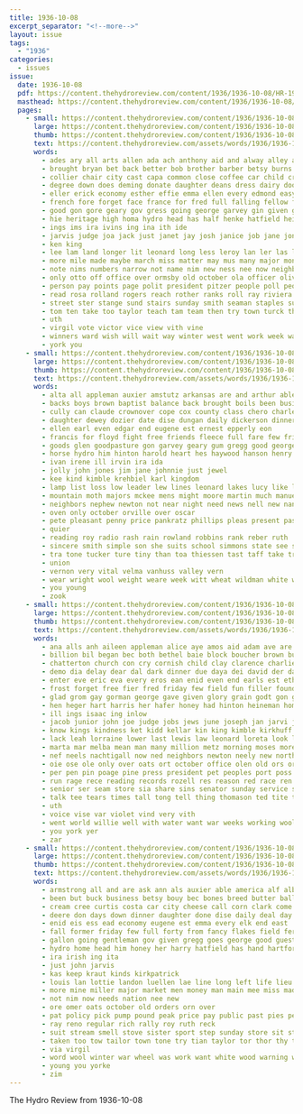 ```yaml
---
title: 1936-10-08
excerpt_separator: "<!--more-->"
layout: issue
tags:
  - "1936"
categories:
  - issues
issue:
  date: 1936-10-08
  pdf: https://content.thehydroreview.com/content/1936/1936-10-08/HR-1936-10-08.pdf
  masthead: https://content.thehydroreview.com/content/1936/1936-10-08/masthead/HR-1936-10-08.jpg
  pages:
    - small: https://content.thehydroreview.com/content/1936/1936-10-08/small/HR-1936-10-08-01.jpg
      large: https://content.thehydroreview.com/content/1936/1936-10-08/large/HR-1936-10-08-01.jpg
      thumb: https://content.thehydroreview.com/content/1936/1936-10-08/thumbnails/HR-1936-10-08-01.jpg
      text: https://content.thehydroreview.com/assets/words/1936/1936-10-08/HR-1936-10-08-01.txt
      words:
        - ades ary all arts allen ada ach anthony aid and alway alley arm alty arries amstutz ave ares ann are anna alva ali ane angle acer ago acord
        - brought bryan bet back better bob brother barber betsy burns been but bonus busi burgman boy bennett break boucher both body boys bachelor buyer barrows bump bagwell bill barts best bas business baby bandy ber bank bros buys breath burg blank beasley byrum bradley bassler bones
        - collier chair city cast capa common close coffee car child crawford county chase claas colon cliff cell cooker call chi carver can chitwood cong clayton chatterton con company clave cobb clive class caraway college count cause curtis case clyde charles candi cant cole
        - degree down does deming donate daughter deans dress dairy door doe doing during dean dollar deep dan day
        - eller erick economy esther effie emma ellen every edmond easy earl east ent
        - french fore forget face france for fred full falling fellow fall forward flowers forrest fail figures friday frost famous farm fire finer fayne friends fatal first few foot fairy from front furnish fair
        - good gon gore geary gov gress going george garvey gin given gerry general gaynor glass glidewell
        - hie heritage high homa hydro head has half henke hatfield heidebrecht henry home howard hurst huge hold him hicks had ham husband hell herbert harlin hale hire hard her health hamilton herland hand held hyde honor hax hogan
        - ings ims ira ivins ing ina ith ide
        - jarvis judge joa jack just janet jay josh janice job jane jones jim john junior joe
        - ken king
        - lee lam land longer lit leonard long less leroy lan ler las large loud live latter list lingle like lucius later left last luck letter
        - more mile made maybe march miss matter may mus many major money moore marland marie men manual miller marvin master mond morning members marshall mea milton mer mai martha most morgan marion man
        - note nims numbers narrow not name nim new ness nee now neighbor names night noel north never
        - only otto off office over ormsby old october ola officer olive
        - person pay points page polit president pitzer people poll peoples pet pete persons pat priday public peak pope plan press present past park place phipps promise
        - read rosa rolland rogers reach rother ranks roll ray riviera real resch ross rate rest reg register race rhodes richert risen rent riding rocker ran regular roling red riggs
        - street ster stange sund stairs sunday smith seaman staples sutton spies station stands sister seig ser sad sal son senior state swinehart school short small stride second see sides summer stores states story step shoulder speaks sugar secret stockton score schuyler store saturday six sider side standard senator stock severe said style seem sho seam speak she straw shown show south service
        - tom ten take too taylor teach tam team then try town turck thing than till telling teacher tea tra the top thier taken tin thi them tober
        - uth
        - virgil vote victor vice view vith vine
        - winners ward wish will wait way winter west went work week ware weatherford well wine was won wells wilson wayne worker winnings weeks with world wil walts
        - york you
    - small: https://content.thehydroreview.com/content/1936/1936-10-08/small/HR-1936-10-08-02.jpg
      large: https://content.thehydroreview.com/content/1936/1936-10-08/large/HR-1936-10-08-02.jpg
      thumb: https://content.thehydroreview.com/content/1936/1936-10-08/thumbnails/HR-1936-10-08-02.jpg
      text: https://content.thehydroreview.com/assets/words/1936/1936-10-08/HR-1936-10-08-02.txt
      words:
        - alta all appleman auxier amstutz arkansas are and arthur able albert
        - backs boys brown baptist balance back brought boils been business browne brewer blue ben brothers bers baby blood bros bill billie buy ber but billy bry body boschert
        - cully can claude crownover cope cox county class chero charles canyon carney carnegie cake coats carver child church came coleman cold cleveland city corner cotton chesley cant call care
        - daughter dewey dozier date dise dungan daily dickerson dinner day den during dunithan
        - ellen earl even edgar end eugene est ernest epperly eon
        - francis for floyd fight free friends fleece full fare few friday from foss fall fail flowers fair first fun farewell
        - goods glen goodpasture gon garvey geary gum gregg good george glad
        - horse hydro him hinton harold heart hes haywood hanson henry held hart husbands home high has her harry house han hume health herbert hunting hopewell
        - ivan irene ill irvin ira ida
        - jolly john jones jim jane johnnie just jewel
        - kee kind kimble krehbiel karl kingdom
        - lamp list loss low leader lew lines leonard lakes lucy like left light leroy less later last learn lee live
        - mountain moth majors mckee mens might moore martin much manuel monday melton murray mary mccully many more monte matt man miller maude mews miss mineral made must myrl method most marshall mantle
        - neighbors nephew newton not near night need news nell new nannie northrip north
        - oven only october orville over oscar
        - pete pleasant penny price pankratz phillips pleas present past
        - quier
        - reading roy radio rash rain rowland robbins rank reber ruth
        - sincere smith simple son she suits school simmons state see snyder sunshine sunday sylvester season sewing show saturday sister simpson score sam still south sun special store sick sutton sharry six
        - tra tone tucker ture tiny than toa thiessen tast taff take tressie them thomas the ton
        - union
        - vernon very vital velma vanhuss valley vern
        - wear wright wool weight weare week witt wheat wildman white weatherford will weathers wee wyatt went weeks way williams work won ware walter wilson wells was watt winter woodrow win with
        - you young
        - zook
    - small: https://content.thehydroreview.com/content/1936/1936-10-08/small/HR-1936-10-08-03.jpg
      large: https://content.thehydroreview.com/content/1936/1936-10-08/large/HR-1936-10-08-03.jpg
      thumb: https://content.thehydroreview.com/content/1936/1936-10-08/thumbnails/HR-1936-10-08-03.jpg
      text: https://content.thehydroreview.com/assets/words/1936/1936-10-08/HR-1936-10-08-03.txt
      words:
        - ana alls anh aileen appleman alice aye amos aid adam ave are arters alto and abraham anke all abe aly ald akai albany
        - billion bil began bec both bethel baie block boucher brown buy bickell ber bees beatrice book baad brought bem bet best boe blood bee been bron big bring bey brother brane back boys blaine but bogs
        - chatterton church con cry cornish child clay clarence charlie canes christ chapel change chery cox cousins company class corn collier coach caddo cost course county city call come can chick cross
        - demo dia delay dear dal dark dinner due daya dei david der dane director days day drill daughters downs during dungan doe
        - enter eve eric eva every eros ean enid even end earls est ethel elmer
        - frost forget free fier fred friday few field fun filler found fine fish flood florence fam first fer faye fort for fall fire finley farm feast frank farmer fly fair from
        - glad grom gay gorman george gave given glory grain godt gon gun glee good gone gears ground gilmore going grade
        - hen heger hart harris her hafer honey had hinton heineman home holes hair hydro has hes herman hut hatfield head hope hee heart how henke homer him hite high hudson henoch hamme hammer heriford hopewell hus hildebrand hidden herbert
        - ill ings isaac ing inlow
        - jacob junior john joe judge jobs jews june joseph jan jarvi jowers
        - know kings kindness ket kidd kellar kin king kimble kirkhuff kirk keep
        - lack leah lorraine lower last lewis law leonard loreta look left lion las lamb long like leader lesson laughter little lean laughing land lee lora living let line leia lea ler lucile large
        - marta mar melba mean man many million metz morning moses more money missouri means mon memory miss mission master most maxine marcella melva mode mins mea marvin made mcalester montgomery moss much mattie miller muriel might mada may mauk murders mcanally mere mow martin marriage merle mote
        - nef neels nachtigall now ned neighbors newton neely new north noel never not nowka night ness nee nigh nan noah nin
        - oie ose ole only over oats ort october office olen old ors ore offer olevia off
        - per pen pin poage pine press president pet peoples port poss pride poet plenty pec page part phillip person price pore people pate pene pastor pop
        - run rage rece reading records rozell res reason red race ren read roy real riley roose ruby rom rank rel rai richardson regular roosevelt russell riso rise round
        - senior ser seam store sia share sins senator sunday service surprise slain stand sees seth sons san sale shows saturday suit sic student sih sue state sit she sister scarth son sarita spies stovall such states spain sher simple second sean siar sad seems shakespeare school salen sweet smith starts scott season soprano seem standard stops see sick subject
        - talk tee tears times tall tong tell thing thomason ted tite thomas the tay tailor treme till truly theresa than tor title tar thoma then table teacher tae them
        - uth
        - voice vise var violet vind very vith
        - went world willie well with water want war weeks working wool work waller williams win wallace was will wells wan wedding wheat warren week weatherford wit wonder
        - you york yer
        - zar
    - small: https://content.thehydroreview.com/content/1936/1936-10-08/small/HR-1936-10-08-04.jpg
      large: https://content.thehydroreview.com/content/1936/1936-10-08/large/HR-1936-10-08-04.jpg
      thumb: https://content.thehydroreview.com/content/1936/1936-10-08/thumbnails/HR-1936-10-08-04.jpg
      text: https://content.thehydroreview.com/assets/words/1936/1936-10-08/HR-1936-10-08-04.txt
      words:
        - armstrong all and are ask ann als auxier able america alf albert
        - been but buck business betsy bouy bec bones breed butter ballew ber best big black bell ben bir brass bethany back
        - cream cree curtis costa car city cheese call corn clark come crosswhite can chair comfort claude clover certain cutting channel coffee coble county chilli chu creek conception colorado company carver con
        - deere don days down dinner daughter done dise daily deal day dal
        - enid eis ess ead economy eugene est emma every elk end east
        - fall former friday few full forty from fancy flakes field ference fund fore frost flight first fuel fred fair floor farin fine front fae fruits for fresh
        - gallon going gentleman gov given gregg goes george good guest
        - hydro home head him honey her harry hatfield has hand hartford hardware
        - ira irish ing ita
        - just john jarvis
        - kas keep kraut kinds kirkpatrick
        - louis lan lottie landon luellen lae line long left life lieu lucille
        - more mine miller major market men money man main mee miss made most malson mail monte
        - not nim now needs nation nee new
        - ore omer oats october old orders orn over
        - pat policy pick pump pound peak price pay public past pies people page pounds phelps peck per part perfect peek phi
        - ray reno regular rich rally roy ruth reck
        - suit stream smell stove sister sport step sunday store sit stoves special service smart stange saturday sewer still sugar sam salt shutters slemp seems see stockton street sell sale summer stores soap she sweet seen seven short schoo
        - taken too tow tailor town tone try tian taylor tor thor thy the top texas
        - via virgil
        - word wool winter war wheel was work want white wood warning williams waller weeks well with worst wilma week weatherford will why went
        - young you yorke
        - zim
---
```


The Hydro Review from 1936-10-08

<!--more-->

